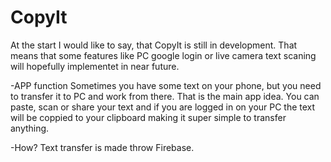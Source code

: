 # CopyIt

At the start I would like to say, that CopyIt is still in development. That means that some features like PC google login or live camera text scaning will hopefully implementet
in near future.

-APP function
Sometimes you have some text on your phone, but you need to transfer it to PC and work from there. That is the main app idea. You can paste, scan or share your text and if you are logged
in on your PC the text will be coppied to your clipboard making it super simple to transfer anything.

-How?
Text transfer is made throw Firebase.

